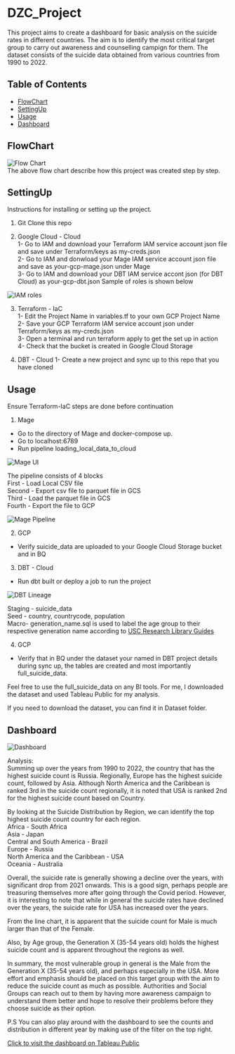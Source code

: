 # DZC_Project

This project aims to create a dashboard for basic analysis on the suicide rates in different countries. 
The aim is to identify the most critical target group to carry out awareness and counselling campign for them.
The dataset consists of the suicide data obtained from various countries from 1990 to 2022. 


## Table of Contents
- [FlowChart](#flowchart)
- [SettingUp](#settingup)
- [Usage](#usage)
- [Dashboard](#dashboard)

## FlowChart
![Flow Chart](/Images/data-flow-chart2.JPG)  
The above flow chart describe how this project was created step by step.

## SettingUp
Instructions for installing or setting up the project. 

1) Git Clone this repo

2) Google Cloud - Cloud  
1- Go to IAM and download your Terraform IAM service account json file and save under Terraform/keys as my-creds.json  
2- Go to IAM and donwload your Mage IAM service account json file and save as your-gcp-mage.json under Mage  
3- Go to IAM and download your DBT IAM service accont json (for DBT Cloud) as your-gcp-dbt.json
Sample of roles is shown below  

![IAM roles](/Images/roles-gcp.JPG)


3) Terraform - IaC  
1- Edit the Project Name in variables.tf to your own GCP Project Name  
2- Save your GCP Terraform IAM service account json under Terraform/keys as my-creds.json  
3- Open a terminal and run terraform apply to get the set up in action  
4- Check that the bucket is created in Google Cloud Storage  



4) DBT - Cloud
1- Create a new project and sync up to this repo that you have cloned 



## Usage

Ensure Terraform-IaC steps are done before continuation  

1) Mage
- Go to the directory of Mage and docker-compose up.
- Go to localhost:6789
- Run pipeline loading_local_data_to_cloud  


![Mage UI](/Images/mage-pipeline-ui.jpg)

The pipeline consists of 4 blocks  
First - Load Local CSV file  
Second - Export csv file to parquet file in GCS  
Third - Load the parquet file in GCS  
Fourth - Export the file to GCP  

![Mage Pipeline](/Images/mage-pipeline.jpg)

2) GCP
- Verify suicide_data are uploaded to your Google Cloud Storage bucket and in BQ

3) DBT - Cloud
- Run dbt built or deploy a job to run the project  

![DBT Lineage](/Images/dbt-lineage2.jpg)

Staging - suicide_data  
Seed - country, countrycode, population  
Macro- generation_name.sql is used to label the age group to their respective generation name according to [USC Research Library Guides](https://libguides.usc.edu/busdem/age#:~:text=The%20Baby%20Boomer%20Generation%20%E2%80%93%20born,Z%20%E2%80%93%20born%201995%2D2012)

4) GCP
- Verify that in BQ under the dataset your named in DBT project details during sync up, the tables are created and most importantly full_suicide_data.

Feel free to use the full_suicide_data on any BI tools. For me, I downloaded the dataset and used Tableau Public for my analysis.

If you need to download the dataset, you can find it in Dataset folder.

## Dashboard  

![Dashboard](/Images/full-dashboard.JPG)

Analysis:  
Summing up over the years from 1990 to 2022, the country that has the highest suicide count is Russia. 
Regionally, Europe has the highest suicide count, followed by Asia. Although North America and the Caribbean is ranked 3rd in the suicide count regionally, it is noted that USA is ranked 2nd for the highest suicide count based on Country. 

By looking at the Suicide Distribution by Region, we can identify the top highest suicide count country for each region.   
Africa - South Africa  
Asia - Japan  
Central and South America - Brazil  
Europe - Russia  
North America and the Caribbean - USA  
Oceania - Australia  

Overall, the suicide rate is generally showing a decline over the years, with significant drop from 2021 onwards. This is a good sign, perhaps people are treasuring themselves more after going through the Covid period. However, it is interesting to note that while in general the suicide rates have declined over the years, the suicide rate for USA has increased over the years.

From the line chart, it is apparent that the suicide count for Male is much larger than that of the Female. 

Also, by Age group, the Generation X (35-54 years old) holds the highest suicide count and is apparent throughout the regions as well.

In summary, the most vulnerable group in general is the Male from the Generation X (35-54 years old), and perhaps especially in the USA. More effort and emphasis should be placed on this target group with the aim to reduce the suicide count as much as possible. Authorities and Social Groups can reach out to them by having more awareness campaign to understand them better and hope to resolve their problems before they choose suicide as their option.


P.S You can also play around with the dashboard to see the counts and distribution in different year by making use of the filter on the top right.

[Click to visit the dashboard on Tableau Public](https://public.tableau.com/app/profile/eugene6791/viz/SuicideCount/Dashboard1?publish=yes)